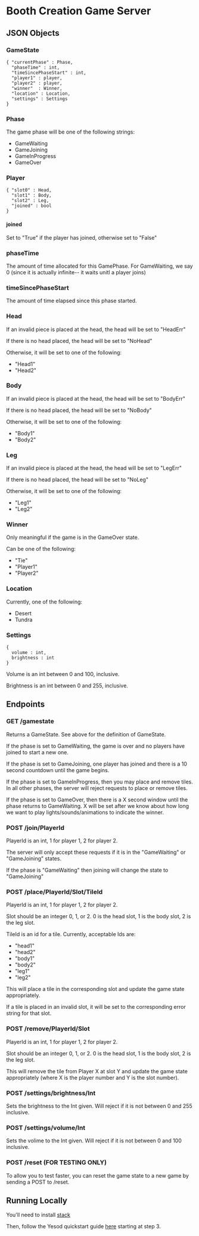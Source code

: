 # Booth Creation Game Server

## JSON Objects

### GameState 
```
{ "currentPhase" : Phase,
  "phaseTime" : int,
  "timeSincePhaseStart" : int,
  "player1" : player,
  "player2" : player,
  "winner"  : Winner,
  "location" : Location,
  "settings" : Settings
}
```

### Phase

The game phase will be one of the following strings:

  * GameWaiting
  * GameJoining
  * GameInProgress
  * GameOver

### Player
```
{ "slot0" : Head,
  "slot1" : Body,
  "slot2" : Leg,
  "joined" : bool
}
```
#### joined

Set to "True" if the player has joined, otherwise set to "False"

### phaseTime

The amount of time allocated for this GamePhase. For GameWaiting, we say 0
(since it is actually infinite-- it waits unitl a player joins)

### timeSincePhaseStart

The amount of time elapsed since this phase started.


### Head

If an invalid piece is placed at the head, the head will be set to "HeadErr"

If there is no head placed, the head will be set to "NoHead"

Otherwise, it will be set to one of the following:

 * "Head1"
 * "Head2"

### Body 

If an invalid piece is placed at the head, the head will be set to "BodyErr"

If there is no head placed, the head will be set to "NoBody"

Otherwise, it will be set to one of the following:

 * "Body1"
 * "Body2"

### Leg 

If an invalid piece is placed at the head, the head will be set to "LegErr"

If there is no head placed, the head will be set to "NoLeg"

Otherwise, it will be set to one of the following:

 * "Leg1"
 * "Leg2"

### Winner

Only meaningful if the game is in the GameOver state.

Can be one of the following:

  * "Tie"
  * "Player1"
  * "Player2"

### Location

Currently, one of the following:

  * Desert
  * Tundra

### Settings

```
{
  volume : int,
  brightness : int
}
```

Volume is an int between 0 and 100, inclusive.

Brightness is an int between 0 and 255, inclusive.

## Endpoints

### GET /gamestate

Returns a GameState. See above for the definition of GameState.

If the phase is set to GameWaiting, the game is over and no players have joined to start a new one.

If the phase is set to GameJoining, one player has joined and there is a 10 second
countdown until the game begins.

If the phase is set to GameInProgress, then you may place and remove tiles. In all
other phases, the server will reject requests to place or remove tiles.

If the phase is set to GameOver, then there is a X second window until the phase
returns to GameWaiting. X will be set after we know about how long we want to
play lights/sounds/animations to indicate the winner.

### POST /join/PlayerId

PlayerId is an int, 1 for player 1, 2 for player 2.

The server will only accept these requests if it is in the "GameWaiting"
or "GameJoining" states.

If the phase is "GameWaiting" then joining will change the state to "GameJoining"

### POST /place/PlayerId/Slot/TileId

PlayerId is an int, 1 for player 1, 2 for player 2.

Slot should be an integer 0, 1, or 2. 0 is the head slot, 1 is the body slot, 2 is
the leg slot.

TileId is an id for a tile. Currently, acceptable Ids are:

  * "head1"
  * "head2"
  * "body1"
  * "body2"
  * "leg1"
  * "leg2"

This will place a tile in the corresponding slot and update the game state appropriately.

If a tile is placed in an invalid slot, it will be set to the corresponding error
string for that slot.


### POST /remove/PlayerId/Slot

PlayerId is an int, 1 for player 1, 2 for player 2.

Slot should be an integer 0, 1, or 2. 0 is the head slot, 1 is the body slot, 2 is
the leg slot.

This will remove the tile from Player X at slot Y and update the game state appropriately (where X is the player number and Y is the slot number).

### POST /settings/brightness/Int

Sets the brightness to the Int given. Will reject if it is not between 0 and 255 inclusive.

### POST /settings/volume/Int

Sets the volime to the Int given. Will reject if it is not between 0 and 100 inclusive.

### POST /reset (FOR TESTING ONLY)

To allow you to test faster, you can reset the game state to a new 
game by sending a POST to /reset.

## Running Locally

You'll need to install [stack](https://docs.haskellstack.org/en/stable/README/)

Then, follow the Yesod quickstart guide [here](http://www.yesodweb.com/page/quickstart) starting at step 3.
